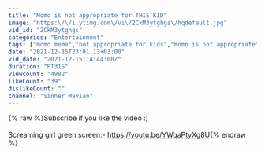 ```yaml
---
title: "Momo is not appropriate for THIS KID"
image: "https:\/\/i.ytimg.com\/vi\/2CkM3ytghgs\/hqdefault.jpg"
vid_id: "2CkM3ytghgs"
categories: "Entertainment"
tags: ["momo meme","not appropriate for kids","momo is not appropriate"]
date: "2021-12-15T23:01:13+03:00"
vid_date: "2021-12-15T14:44:00Z"
duration: "PT31S"
viewcount: "4982"
likeCount: "39"
dislikeCount: ""
channel: "Sinner Mavian"
---
```

{% raw %}Subscribe if you like the video :)<br /><br />Screaming girl green screen:- <a rel="nofollow" target="blank" href="https://youtu.be/YWqaPtyXg8U">https://youtu.be/YWqaPtyXg8U</a>{% endraw %}
